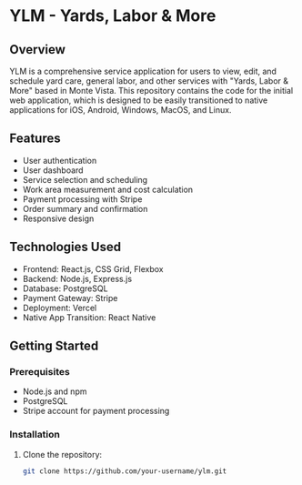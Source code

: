 # YLM - Yards, Labor & More

## Overview

YLM is a comprehensive service application for users to view, edit, and schedule yard care, general labor, and other services with "Yards, Labor & More" based in Monte Vista. This repository contains the code for the initial web application, which is designed to be easily transitioned to native applications for iOS, Android, Windows, MacOS, and Linux.

## Features

- User authentication
- User dashboard
- Service selection and scheduling
- Work area measurement and cost calculation
- Payment processing with Stripe
- Order summary and confirmation
- Responsive design

## Technologies Used

- Frontend: React.js, CSS Grid, Flexbox
- Backend: Node.js, Express.js
- Database: PostgreSQL
- Payment Gateway: Stripe
- Deployment: Vercel
- Native App Transition: React Native

## Getting Started

### Prerequisites

- Node.js and npm
- PostgreSQL
- Stripe account for payment processing

### Installation

1. Clone the repository:

   ```sh
   git clone https://github.com/your-username/ylm.git
